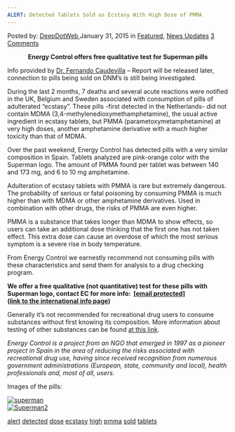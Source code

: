 ```yaml
---
ALERT: Detected Tablets Sold as Ecstasy With High Dose of PMMA
---
```

<article class="post-listing post-8944 post type-post status-publish format-standard has-post-thumbnail hentry  tag-alert tag-detected tag-dose tag-ecstasy tag-high tag-pmma  tag-tablets">
    <div class="post-inner">
        <span>Posted by: <a href="https://www.deepdotweb.com/author/admin/" title="">DeepDotWeb </a></span>
    <span>January 31, 2015</span>
    <span>in <a href="https://www.deepdotweb.com/category/deepdot-news/" rel="category tag">Featured</a>, <a href="https://www.deepdotweb.com/category/news-updates/" rel="category tag">News Updates</a></span>
    <span><a href="https://www.deepdotweb.com/2015/01/31/alert-detected-tablets-sold-ecstasy-high-dose-pmma/#comments">3 Comments</a></span>
    </p>
    <div class="clear"></div>
    <div class="entry">
    <p style="text-align: center;"><b>Energy Control offers free qualitative test for Superman pills</b></p>
    <p>Info provided by <a title="DoctorX “Ask a Drug Expert Physician” Thread – Now On Evolution!" href="http://www.deepdotweb.com/2014/12/01/doctorx-ask-drug-expert-physician-thread-now-evolution/" target="_blank">Dr. Fernando Caudevilla</a> &#8211; Report will be released later, connection to pills being sold on DNM&#8217;s is still being investigated.</p>
    <p>During the last 2 months, 7 deaths and several acute reactions were notified in the UK, Belgium and Sweden associated with consumption of pills of adulterated &#8220;ecstasy&#8221;. These pills -first detected in the Netherlands- did not contain MDMA (3,4-<wbr />methylenedioxymethamphetamine)<wbr />, the usual active ingredient in ecstasy tablets, but PMMA (parametoxymetamphetamine) at very high doses, another amphetamine derivative with a much higher toxicity than that of MDMA.</p>
    <p>Over the past weekend, Energy Control has detected pills with a very similar composition in Spain. Tablets analyzed are pink-orange color with the Superman logo. The amount of PMMA found per tablet was between 140 and 173 mg, and 6 to 10 mg amphetamine.</p>
    <p>Adulteration of ecstasy tablets with PMMA is rare but extremely dangerous. The probability of serious or fatal poisoning by consuming PMMA is much higher than with MDMA or other amphetamine derivatives. Used in combination with other drugs, the risks of PMMA are even higher.</p>
    <p>PMMA is a substance that takes longer than MDMA to show effects, so users can take an additional dose thinking that the first one has not taken effect. This extra dose can cause an overdose of which the most serious symptom is a severe rise in body temperature.</p>
    <p>From Energy Control we earnestly recommend not consuming pills with these characteristics and send them for analysis to a drug checking program.</p>
    <p><b>We offer a free qualitative (not quantitative) test for these pills with Superman logo, contact EC for more info:  <span style="text-decoration: underline;"><a href="/cdn-cgi/l/email-protection" class="__cf_email__" data-cfemail="3f56514b5a4d515e4b5650515e537f5a515a4d58465c50514b4d505311504d58">[email&#160;protected]</a><a href="/cdn-cgi/l/email-protection#c0a9aeb4a5b2aea1b4a9afaea1ac80a5aea5b2a7b9a3afaeb4b2afaceeafb2a7" target="_blank"><br />
    </a></span>(<a href="http://energycontrol.org/noticias/528-international.html" target="_blank">link to the international info page</a>)</b></p>
    <p>Generally it&#8217;s not recommended for recreational drug users to consume substances without first knowing its composition. More information about testing of other substances can be found <a href="http://www.deepdotweb.com/2014/04/06/energy-control-drug-testing-service-for-deepweb-users" target="_blank">at this link</a>.</p>
    <p><em>Energy Control is a project from an NGO that emerged in 1997 as a pioneer project in Spain in the area of reducing the risks associated with recreational drug use, having since received recognition from numerous government administrations (European, state, community and local), health professionals and, most of all, users.</em></p>
    <p>Images of the pills:</p>
    <p><a href="/imgs/2015/01/superman.jpg"><img class="aligncenter  wp-image-8945" src="/imgs/2015/01/superman.jpg" alt="superman" width="762" height="428" srcset="/imgs/2015/01/superman.jpg 2340w, /imgs/2015/01/superman-300x169.jpg 300w, /imgs/2015/01/superman-1024x575.jpg 1024w" sizes="(max-width: 762px) 100vw, 762px" /><br />
    </a> <a href="/imgs/2015/01/Superman2.jpg"><img class="aligncenter  wp-image-8946" src="/imgs/2015/01/Superman2.jpg" alt="Superman2" width="674" height="505" srcset="/imgs/2015/01/Superman2.jpg 2048w, /imgs/2015/01/Superman2-300x225.jpg 300w, /imgs/2015/01/Superman2-1024x768.jpg 1024w" sizes="(max-width: 674px) 100vw, 674px" /></a></p>
    </div>
    <a href="https://www.deepdotweb.com/tag/alert/" rel="tag">alert</a> <a href="https://www.deepdotweb.com/tag/detected/" rel="tag">detected</a> <a href="https://www.deepdotweb.com/tag/dose/" rel="tag">dose</a> <a href="https://www.deepdotweb.com/tag/ecstasy/" rel="tag">ecstasy</a> <a href="https://www.deepdotweb.com/tag/high/" rel="tag">high</a> <a href="https://www.deepdotweb.com/tag/pmma/" rel="tag">pmma</a> <a href="https://www.deepdotweb.com/tag/sold/" rel="tag">sold</a> <a href="https://www.deepdotweb.com/tag/tablets/" rel="tag">tablets</a></span> <span style="display:none" class="updated">2015-01-31</span>
    <div style="display:none" class="vcard author" itemprop="author" itemscope itemtype="http://schema.org/Person"><strong class="fn" itemprop="name">
    
